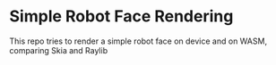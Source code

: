 # Simple Robot Face Rendering

This repo tries to render a simple robot face on device and on WASM, comparing Skia and Raylib
